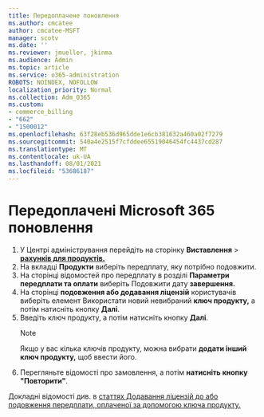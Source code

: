 ```yaml
---
title: Передоплачене поновлення
ms.author: cmcatee
author: cmcatee-MSFT
manager: scotv
ms.date: ''
ms.reviewer: jmueller, jkinma
ms.audience: Admin
ms.topic: article
ms.service: o365-administration
ROBOTS: NOINDEX, NOFOLLOW
localization_priority: Normal
ms.collection: Adm_O365
ms.custom:
- commerce_billing
- "662"
- "1500012"
ms.openlocfilehash: 63f28eb536d965dde1e6cb381632a460a02f7279
ms.sourcegitcommit: 540a4e2515f7cfddee65519046454fc4437cd287
ms.translationtype: MT
ms.contentlocale: uk-UA
ms.lasthandoff: 08/01/2021
ms.locfileid: "53686187"
---
```

# <a name="prepaid-microsoft-365-renewal"></a>Передоплачені Microsoft 365 поновлення

1. У Центрі адміністрування перейдіть на сторінку **Виставлення** \> **[рахунків для продуктів.](https://go.microsoft.com/fwlink/p/?linkid=842054)**
2. На вкладці **Продукти** виберіть передплату, яку потрібно подовжити.
3. На сторінці відомостей про передплату в розділі **Параметри передплати та оплати** виберіть Подовжити дату **завершення.**
4. На сторінці **подовження або додавання ліцензій** користувачів виберіть елемент Використати новий невибраний **ключ продукту,** а потім натисніть кнопку **Далі**.
5. Введіть ключ продукту, а потім натисніть кнопку **Далі**.
    > [!NOTE]
    > Якщо у вас кілька ключів продукту, можна вибрати **додати інший ключ продукту,** щоб ввести його.
6. Перегляньте відомості про замовлення, а потім **натисніть кнопку "Повторити"**.

Докладні відомості див. в [статтях Додавання ліцензій до або подовження передплати, оплаченої за допомогою ключа продукту.](/microsoft-365/commerce/licenses/add-licenses-using-product-key)